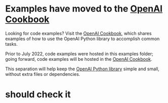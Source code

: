 # Examples have moved to the [OpenAI Cookbook](https://github.com/openai/openai-cookbook/)

Looking for code examples? Visit the [OpenAI Cookbook](https://github.com/openai/openai-cookbook/), which shares examples of how to use the OpenAI Python library to accomplish common tasks.

Prior to July 2022, code examples were hosted in this examples folder; going forward, code examples will be hosted in the [OpenAI Cookbook](https://github.com/openai/openai-cookbook/).

This separation will help keep the [OpenAI Python library](https://github.com/openai/openai-python) simple and small, without extra files or dependencies.
 # should check it 
